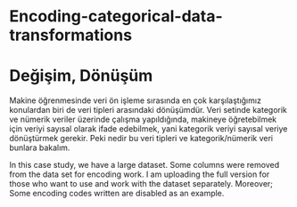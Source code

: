 # Encoding-categorical-data-transformations

# Değişim, Dönüşüm 

Makine öğrenmesinde veri ön işleme sırasında en çok karşılaştığımız konulardan biri de veri tipleri arasındaki dönüşümdür. Veri setinde kategorik ve nümerik veriler üzerinde çalışma yapıldığında, makineye öğretebilmek için veriyi sayısal olarak ifade edebilmek, yani kategorik veriyi sayısal veriye dönüştürmek gerekir. Peki nedir bu veri tipleri ve kategorik/nümerik veri bunlara bakalım. 


In this case study, we have a large dataset. Some columns were removed from the data set for encoding work. I am uploading the full version for those who want to use and work with the dataset separately.
Moreover; Some encoding codes written are disabled as an example.
